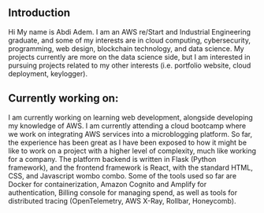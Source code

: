   ## Introduction
  
  Hi My name is Abdi Adem. I am an AWS re/Start and Industrial Engineering graduate, and some of my interests are in cloud computing, cybersecurity, programming, web design, blockchain technology, and data science. My projects currently are more on the data science side, but I am interested in pursuing projects related to my other interests (i.e. portfolio website, cloud deployment, keylogger).  
  
  ## Currently working on:
  
   I am currently working on learning web development, alongside developing my knowledge of AWS. I am currently attending a cloud bootcamp where we work on integrating AWS services into a microblogging platform. So far, the experience has been great as I have been exposed to how it might be like to work on a project with a higher level of complexity, much like working for a company. The platform backend is written in Flask (Python framework), and the frontend framework is React, with the standard HTML, CSS, and Javascript wombo combo. Some of the tools used so far are Docker for containerization, Amazon Cognito and Amplify for authentication, Billing console for managing spend, as well as tools for distributed tracing (OpenTelemetry, AWS X-Ray, Rollbar, Honeycomb). 
  




